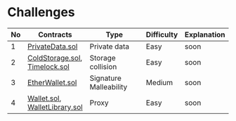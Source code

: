 # Challenges

| No  | Contracts                                                                    | Type                   | Difficulty | Explanation |
| --- | ---------------------------------------------------------------------------- | ---------------------- | ---------- | ----------- |
| 1   | [PrivateData.sol](src/PrivateData.sol)                                       | Private data           | Easy       | soon        |
| 2   | [ColdStorage.sol](src/ColdStorage.sol),<br/>[Timelock.sol](src/Timelock.sol) | Storage collision      | Easy       | soon        |
| 3   | [EtherWallet.sol](src/EtherWallet.sol)                                       | Signature Malleability | Medium     | soon        |
| 4   | [Wallet.sol](src/Wallet.sol),<br/>[WalletLibrary.sol](src/WalletLibrary.sol) | Proxy                  | Easy       | soon        |
